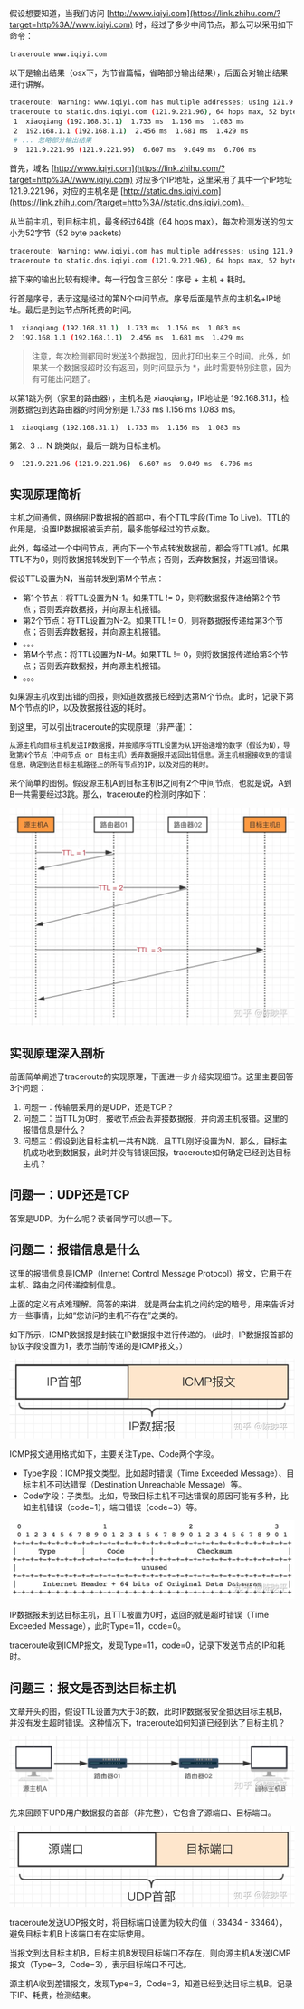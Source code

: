 假设想要知道，当我们访问 [http://www.iqiyi.com](https://link.zhihu.com/?target=http%3A//www.iqiyi.com) 时，经过了多少中间节点，那么可以采用如下命令：

```bash
traceroute www.iqiyi.com
```



以下是输出结果（osx下，为节省篇幅，省略部分输出结果），后面会对输出结果进行讲解。

```bash
traceroute: Warning: www.iqiyi.com has multiple addresses; using 121.9.221.96
traceroute to static.dns.iqiyi.com (121.9.221.96), 64 hops max, 52 byte packets
 1  xiaoqiang (192.168.31.1)  1.733 ms  1.156 ms  1.083 ms
 2  192.168.1.1 (192.168.1.1)  2.456 ms  1.681 ms  1.429 ms
 # ... 忽略部分输出结果
 9  121.9.221.96 (121.9.221.96)  6.607 ms  9.049 ms  6.706 ms
```



首先，域名 [http://www.iqiyi.com](https://link.zhihu.com/?target=http%3A//www.iqiyi.com) 对应多个IP地址，这里采用了其中一个IP地址 121.9.221.96，对应的主机名是 [http://static.dns.iqiyi.com](https://link.zhihu.com/?target=http%3A//static.dns.iqiyi.com)。

从当前主机，到目标主机，最多经过64跳（64 hops max），每次检测发送的包大小为52字节（52 byte packets）

```bash
traceroute: Warning: www.iqiyi.com has multiple addresses; using 121.9.221.96
traceroute to static.dns.iqiyi.com (121.9.221.96), 64 hops max, 52 byte packets
```



接下来的输出比较有规律。每一行包含三部分：序号 + 主机 + 耗时。

行首是序号，表示这是经过的第N个中间节点。序号后面是节点的主机名+IP地址。最后是到达节点所耗费的时间。

```bash
1  xiaoqiang (192.168.31.1)  1.733 ms  1.156 ms  1.083 ms
2  192.168.1.1 (192.168.1.1)  2.456 ms  1.681 ms  1.429 ms
```

> 注意，每次检测都同时发送3个数据包，因此打印出来三个时间。此外，如果某一个数据报超时没有返回，则时间显示为 *，此时需要特别注意，因为有可能出问题了。



以第1跳为例（家里的路由器），主机名是 xiaoqiang，IP地址是 192.168.31.1，检测数据包到达路由器的时间分别是 1.733 ms 1.156 ms 1.083 ms。

```text
1  xiaoqiang (192.168.31.1)  1.733 ms  1.156 ms  1.083 ms
```



第2、3 ... N 跳类似，最后一跳为目标主机。

```bash
9  121.9.221.96 (121.9.221.96)  6.607 ms  9.049 ms  6.706 ms
```



## 实现原理简析

主机之间通信，网络层IP数据报的首部中，有个TTL字段(Time To Live)。TTL的作用是，设置IP数据报被丢弃前，最多能够经过的节点数。

此外，每经过一个中间节点，再向下一个节点转发数据前，都会将TTL减1。如果TTL不为0，则将数据报转发到下一个节点；否则，丢弃数据报，并返回错误。

假设TTL设置为N，当前转发到第M个节点：

- 第1个节点：将TTL设置为N-1。如果TTL != 0，则将数据报传递给第2个节点；否则丢弃数据报，并向源主机报错。
- 第2个节点：将TTL设置为N-2。如果TTL != 0，则将数据报传递给第3个节点；否则丢弃数据报，并向源主机报错。
- 。。。
- 第M个节点：将TTL设置为N-M。如果TTL != 0，则将数据报传递给第3个节点；否则丢弃数据报，并向源主机报错。
- 。。。



如果源主机收到出错的回报，则知道数据报已经到达第M个节点。此时，记录下第M个节点的IP，以及数据报往返的耗时。

到这里，可以引出traceroute的实现原理（非严谨）：

```text
从源主机向目标主机发送IP数据报，并按顺序将TTL设置为从1开始递增的数字（假设为N），导致第N个节点（中间节点 or 目标主机）丢弃数据报并返回出错信息。源主机根据接收到的错误信息，确定到达目标主机路径上的所有节点的IP，以及对应的耗时。
```



来个简单的图例。假设源主机A到目标主机B之间有2个中间节点，也就是说，A到B一共需要经过3跳。那么，traceroute的检测时序如下：

![img](oyyko.assets/v2-06e0b498f1aab9d80c6ec65ced30fc3a_1440w.webp)



## 实现原理深入剖析

前面简单阐述了traceroute的实现原理，下面进一步介绍实现细节。这里主要回答3个问题：

1. 问题一：传输层采用的是UDP，还是TCP？
2. 问题二：当TTL为0时，接收节点会丢弃接数据报，并向源主机报错。这里的报错信息是什么？
3. 问题三：假设到达目标主机一共有N跳，且TTL刚好设置为N，那么，目标主机成功收到数据报，此时并没有错误回报，traceroute如何确定已经到达目标主机？



## 问题一：UDP还是TCP

答案是UDP。为什么呢？读者同学可以想一下。



## 问题二：报错信息是什么

这里的报错信息是ICMP（Internet Control Message Protocol）报文，它用于在主机、路由之间传递控制信息。

上面的定义有点难理解。简答的来讲，就是两台主机之间约定的暗号，用来告诉对方一些事情，比如“您访问的主机不存在”之类的。

如下所示，ICMP数据报是封装在IP数据报中进行传递的。（此时，IP数据报首部的协议字段设置为1，表示当前传递的是ICMP报文。）

![img](oyyko.assets/v2-c83602c5ff0ac74e26a27d83919e72ee_1440w.webp)



ICMP报文通用格式如下，主要关注Type、Code两个字段。

- Type字段：ICMP报文类型。比如超时错误（Time Exceeded Message）、目标主机不可达错误（Destination Unreachable Message）等。
- Code字段：子类型。比如，导致目标主机不可达错误的原因可能有多种，比如主机错误（code=1），端口错误（code=3）等。

![img](oyyko.assets/v2-110000dc407e6486152037a3bf189cb1_1440w.webp)



IP数据报未到达目标主机，且TTL被置为0时，返回的就是超时错误（Time Exceeded Message），此时Type=11，code=0。

traceroute收到ICMP报文，发现Type=11，code=0，记录下发送节点的IP和耗时。



## 问题三：报文是否到达目标主机

文章开头的图，假设TTL设置为大于3的数，此时IP数据报安全抵达目标主机B，并没有发生超时错误。这种情况下，traceroute如何知道已经到达了目标主机？

![img](oyyko.assets/v2-8854b209358e8b3cca6316f975eb32db_1440w.webp)



先来回顾下UPD用户数据报的首部（非完整），它包含了源端口、目标端口。

![img](oyyko.assets/v2-2fa0383d15f65fdd855cc169c70a05a9_1440w.webp)



traceroute发送UDP报文时，将目标端口设置为较大的值（ 33434 - 33464），避免目标主机B上该端口有在实际使用。

当报文到达目标主机B，目标主机B发现目标端口不存在，则向源主机A发送ICMP报文（Type=3，Code=3），表示目标端口不可达。

源主机A收到差错报文，发现Type=3，Code=3，知道已经到达目标主机B。记录下IP、耗费，检测结束。